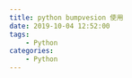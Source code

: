 ```yaml
---
title: python bumpvesion 使用
date: 2019-10-04 12:52:00  
tags: 
    - Python
categories: 
    - Python
---
```


